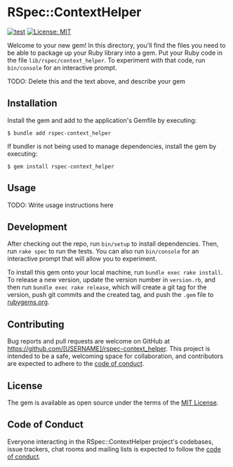 # RSpec::ContextHelper

[![test](https://github.com/masaakiaoyagi/rspec-context_helper.rb/actions/workflows/test.yml/badge.svg)](https://github.com/masaakiaoyagi/rspec-context_helper.rb/actions/workflows/test.yml)
[![License: MIT](https://img.shields.io/badge/License-MIT-yellow.svg)](https://opensource.org/licenses/MIT)

Welcome to your new gem! In this directory, you'll find the files you need to be able to package up your Ruby library into a gem. Put your Ruby code in the file `lib/rspec/context_helper`. To experiment with that code, run `bin/console` for an interactive prompt.

TODO: Delete this and the text above, and describe your gem

## Installation

Install the gem and add to the application's Gemfile by executing:

    $ bundle add rspec-context_helper

If bundler is not being used to manage dependencies, install the gem by executing:

    $ gem install rspec-context_helper

## Usage

TODO: Write usage instructions here

## Development

After checking out the repo, run `bin/setup` to install dependencies. Then, run `rake spec` to run the tests. You can also run `bin/console` for an interactive prompt that will allow you to experiment.

To install this gem onto your local machine, run `bundle exec rake install`. To release a new version, update the version number in `version.rb`, and then run `bundle exec rake release`, which will create a git tag for the version, push git commits and the created tag, and push the `.gem` file to [rubygems.org](https://rubygems.org).

## Contributing

Bug reports and pull requests are welcome on GitHub at https://github.com/[USERNAME]/rspec-context_helper. This project is intended to be a safe, welcoming space for collaboration, and contributors are expected to adhere to the [code of conduct](https://github.com/[USERNAME]/rspec-context_helper/blob/master/CODE_OF_CONDUCT.md).

## License

The gem is available as open source under the terms of the [MIT License](https://opensource.org/licenses/MIT).

## Code of Conduct

Everyone interacting in the RSpec::ContextHelper project's codebases, issue trackers, chat rooms and mailing lists is expected to follow the [code of conduct](https://github.com/[USERNAME]/rspec-context_helper/blob/master/CODE_OF_CONDUCT.md).
